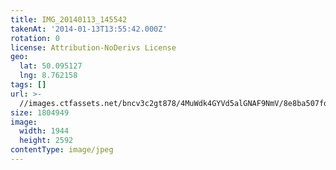 ```yaml
---
title: IMG_20140113_145542
takenAt: '2014-01-13T13:55:42.000Z'
rotation: 0
license: Attribution-NoDerivs License
geo:
  lat: 50.095127
  lng: 8.762158
tags: []
url: >-
  //images.ctfassets.net/bncv3c2gt878/4MuWdk4GYVd5alGNAF9NmV/8e8ba507fdf83257d1185bab49b3a6ee/img_20140113_145542_11929510594_o
size: 1804949
image:
  width: 1944
  height: 2592
contentType: image/jpeg
---
```


